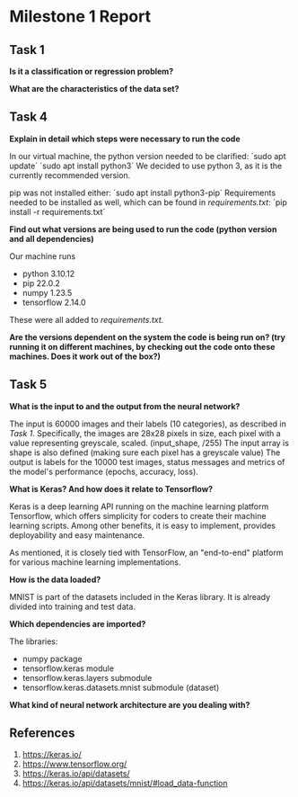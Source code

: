 # Milestone 1 Report

## Task 1
**Is it a classification or regression problem?**

**What are the characteristics of the data set?**



## Task 4 
**Explain in detail which steps were necessary to run the code**

In our virtual machine, the python version needed to be clarified:
´sudo apt update´
´sudo apt install python3´
We decided to use python 3, as it is the currently recommended version.

pip was not installed either:
´sudo apt install python3-pip´
Requirements needed to be installed as well, which can be found in *requirements.txt*:
´pip install -r requirements.txt´


**Find out what versions are being used to run the code (python version and all dependencies)**

Our machine runs 
- python 3.10.12 
- pip 22.0.2
- numpy 1.23.5
- tensorflow 2.14.0

These were all added to *requirements.txt*.


**Are the versions dependent on the system the code is being run on? (try running it on different machines, by checking out the code onto these machines. Does it work out of the box?)** 




## Task 5

**What is the input to and the output from the neural network?**

The input is 60000 images and their labels (10 categories), as described in *Task 1*. Specifically, the images are 28x28 pixels in size, each pixel with a value representing greyscale, scaled. (input_shape, /255) The input array is shape is also defined (making sure each pixel has a greyscale value)
The output is labels for the 10000 test images, status messages and metrics of the model's performance (epochs, accuracy, loss).


**What is Keras? And how does it relate to Tensorflow?**

Keras is a deep learning API running on the machine learning platform Tensorflow, which offers simplicity for coders to create their machine learning scripts. Among other benefits, it is easy to implement, provides deployability and easy maintenance.

As mentioned, it is closely tied with TensorFlow, an "end-to-end" platform for various machine learning implementations. 


**How is the data loaded?**

MNIST is part of the datasets included in the Keras library. It is already divided into training and test data. 


**Which dependencies are imported?**

The libraries: 
- numpy package
- tensorflow.keras module
- tensorflow.keras.layers submodule
- tensorflow.keras.datasets.mnist submodule (dataset)


**What kind of neural network architecture are you dealing with?**


## References

1) https://keras.io/
2) https://www.tensorflow.org/
3) https://keras.io/api/datasets/
4) https://keras.io/api/datasets/mnist/#load_data-function


